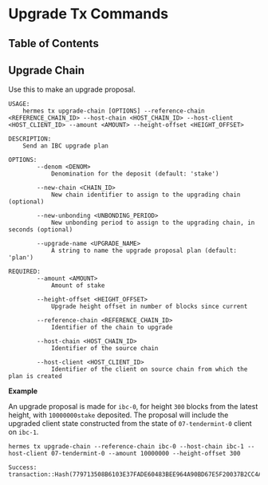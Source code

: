 # Upgrade Tx Commands

## Table of Contents

<!-- toc -->

## Upgrade Chain

Use this to make an upgrade proposal.

```shell
USAGE:
    hermes tx upgrade-chain [OPTIONS] --reference-chain <REFERENCE_CHAIN_ID> --host-chain <HOST_CHAIN_ID> --host-client <HOST_CLIENT_ID> --amount <AMOUNT> --height-offset <HEIGHT_OFFSET>

DESCRIPTION:
    Send an IBC upgrade plan

OPTIONS:
        --denom <DENOM>
            Denomination for the deposit (default: 'stake')

        --new-chain <CHAIN_ID>
            New chain identifier to assign to the upgrading chain (optional)

        --new-unbonding <UNBONDING_PERIOD>
            New unbonding period to assign to the upgrading chain, in seconds (optional)

        --upgrade-name <UPGRADE_NAME>
            A string to name the upgrade proposal plan (default: 'plan')

REQUIRED:
        --amount <AMOUNT>
            Amount of stake

        --height-offset <HEIGHT_OFFSET>
            Upgrade height offset in number of blocks since current

        --reference-chain <REFERENCE_CHAIN_ID>
            Identifier of the chain to upgrade

        --host-chain <HOST_CHAIN_ID>
            Identifier of the source chain

        --host-client <HOST_CLIENT_ID>
            Identifier of the client on source chain from which the plan is created
```

**Example**

An upgrade proposal is made for `ibc-0`, for height `300` blocks from the latest
height, with `10000000stake` deposited. The proposal will include the upgraded
client state constructed from the state of `07-tendermint-0` client on `ibc-1`.

```shell
hermes tx upgrade-chain --reference-chain ibc-0 --host-chain ibc-1 --host-client 07-tendermint-0 --amount 10000000 --height-offset 300
```

    Success: transaction::Hash(779713508B6103E37FADE60483BEE964A90BD67E5F20037B2CC4AE0E90B707C3)
